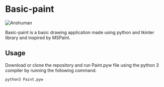 # Basic-paint
![Anshuman](https://img.shields.io/static/v1?label=Basic&message=Paint&color=red)

Basic-paint is a basic drawing application made using python and tkinter library and inspired by MSPaint.



## Usage ##

Download or clone the repository and run Paint.pyw file using the python 3 compiler by running the following command.

``` python3 Paint.pyw ```
